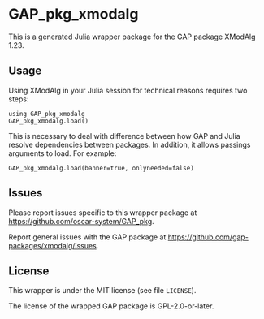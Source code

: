 # GAP_pkg_xmodalg

This is a generated Julia wrapper package for the GAP package XModAlg 1.23.

## Usage

Using XModAlg in your Julia session for technical reasons requires two steps:

    using GAP_pkg_xmodalg
    GAP_pkg_xmodalg.load()

This is necessary to deal with difference between how GAP and Julia
resolve dependencies between packages. In addition, it allows passings
arguments to load. For example:

    GAP_pkg_xmodalg.load(banner=true, onlyneeded=false)

## Issues

Please report issues specific to this wrapper package at <https://github.com/oscar-system/GAP_pkg>.

Report general issues with the GAP package at <https://github.com/gap-packages/xmodalg/issues>.

## License

This wrapper is under the MIT license (see file `LICENSE`).

The license of the wrapped GAP package is GPL-2.0-or-later.
